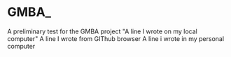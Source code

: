 # GMBA_
A preliminary test for the GMBA project
"A line I wrote on my local computer" 
A line I wrote from GIThub browser
A   l i n e   i   w r o t e   i n   m y   p e r s o n a l   c o m p u t e r  
 